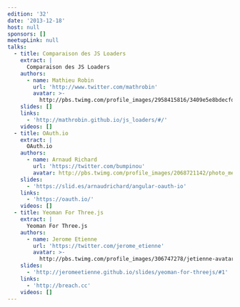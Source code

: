```yaml
---
edition: '32'
date: '2013-12-18'
host: null
sponsors: []
meetupLink: null
talks:
  - title: Comparaison des JS Loaders
    extract: |
      Comparaison des JS Loaders
    authors:
      - name: Mathieu Robin
        url: 'http://www.twitter.com/mathrobin'
        avatar: >-
          http://pbs.twimg.com/profile_images/2958415816/3409e5e8bdecfd0bd6c1bbf4d7058f85_bigger.jpeg
    slides: []
    links:
      - 'http://mathrobin.github.io/js_loaders/#/'
    videos: []
  - title: OAuth.io
    extract: |
      OAuth.io
    authors:
      - name: Arnaud Richard
        url: 'https://twitter.com/bumpinou'
        avatar: http://pbs.twimg.com/profile_images/2068721142/photo_me_bigger.jpg
    slides:
      - 'https://slid.es/arnaudrichard/angular-oauth-io'
    links:
      - 'https://oauth.io/'
    videos: []
  - title: Yeoman For Three.js
    extract: |
      Yeoman For Three.js
    authors:
      - name: Jerome Etienne
        url: 'https://twitter.com/jerome_etienne'
        avatar: >-
          http://pbs.twimg.com/profile_images/306747278/jetienne-avatar_bigger.jpg
    slides:
      - 'http://jeromeetienne.github.io/slides/yeoman-for-threejs/#1'
    links:
      - 'http://breach.cc'
    videos: []
---
```


